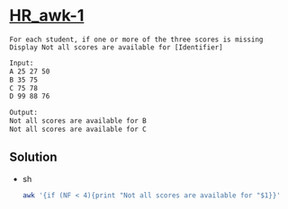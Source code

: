 # [HR_awk-1](https://www.hackerrank.com/challenges/awk-1)

```en
For each student, if one or more of the three scores is missing
Display Not all scores are available for [Identifier]
```

```txt
Input:
A 25 27 50
B 35 75
C 75 78
D 99 88 76

Output:
Not all scores are available for B
Not all scores are available for C
```

## Solution

* sh

  ```sh
  awk '{if (NF < 4){print "Not all scores are available for "$1}}'
  ```

